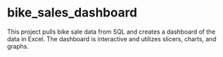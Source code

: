 # bike_sales_dashboard
This project pulls bike sale data from SQL and creates a dashboard of the data in Excel. The dashboard is interactive and utilizes  slicers, charts, and graphs. 
